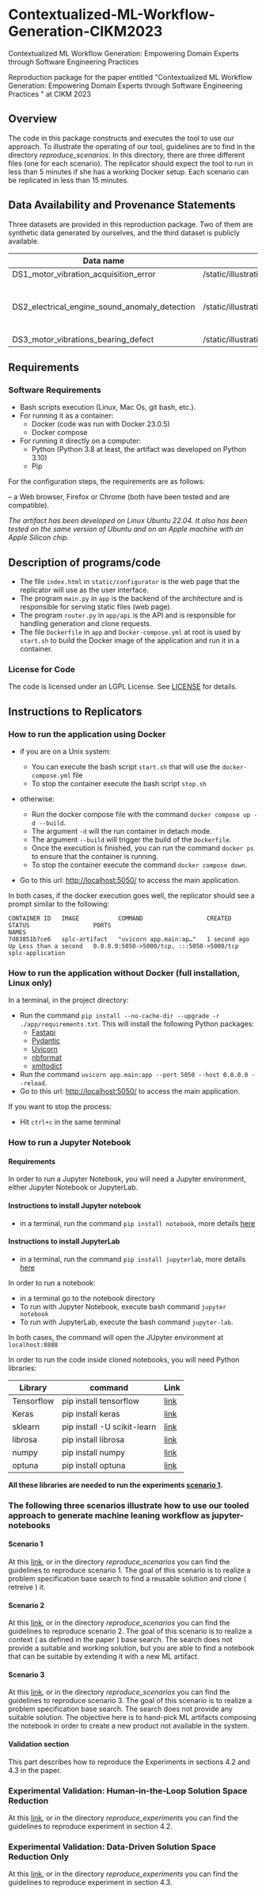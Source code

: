 # Contextualized-ML-Workflow-Generation-CIKM2023
Contextualized ML Workflow Generation: Empowering Domain Experts through Software Engineering Practices 

Reproduction package for the paper entitled "Contextualized ML Workflow Generation: Empowering Domain Experts through Software Engineering Practices 
" at CIKM 2023

## Overview

The code in this package constructs and executes the tool to use our approach. To illustrate the operating of our tool, guidelines are to find in the directory _reproduce_scenarios_. In this directory, there are three different files (one for each scenario).
The replicator should expect the tool to run in less than 5 minutes if she has a working Docker setup. Each scenario can be replicated in less than 15 minutes.

## Data Availability and Provenance Statements

Three datasets are provided in this reproduction package. Two of them are synthetic data generated by ourselves, and the third dataset is publicly available.

| Data name                                     | Location                                        | Provided | Citation                                                                                                                                                                                |
| --------------------------------------------- | ----------------------------------------------- | -------- | --------------------------------------------------------------------------------------------------------------------------------------------------------------------------------------- |
| DS1_motor_vibration_acquisition_error         | /static/illustration_test_cases/assets/dataset/ | TRUE     | Generated                                                                                                                                                                               |
| DS2_electrical_engine_sound_anomaly_detection | /static/illustration_test_cases/assets/dataset/ | TRUE     | Grollmisch, Sascha, Abeßer, Jakob, Liebetrau, Judith, & Lukashevich, Hanna. (2019). IDMT-ISA-Electric-Engine Dataset (1.0.0) [Data set]. Zenodo. https://doi.org/10.5281/zenodo.7551261 |
| DS3_motor_vibrations_bearing_defect           | /static/illustration_test_cases/assets/dataset/ | TRUE     | Generated                                                                                                                                                                               |

## Requirements

### Software Requirements

- Bash scripts execution (Linux, Mac Os, git bash, etc.).
- For running it as a container:
  - Docker (code was run with Docker 23.0.5)
  - Docker compose
- For running it directly on a computer:
  - Python (Python 3.8 at least, the artifact was developed on Python 3.10)
  - Pip

For the configuration steps, the requirements are as follows:

– a Web browser, Firefox or Chrome (both have been tested and are
compatible).

_The artifact has been developed on Linux Ubuntu 22.04. It also has been tested on the same version of Ubuntu and on an Apple machine with an Apple Silicon chip._

## Description of programs/code

- The file `index.html` in `static/configurator` is the web page that the replicator will use as the user interface.
- The program `main.py` in `app` is the backend of the architecture and is responsible for serving static files (web page).
- The program `router.py` in `app/api` is the API and is responsible for handling generation and clone requests.
- The file `Dockerfile` in `app` and `Docker-compose.yml` at root is used by `start.sh` to build the Docker image of the application and run it in a container.

### License for Code

The code is licensed under an LGPL License. See [LICENSE](./LICENSE) for details.

## Instructions to Replicators

### How to run the application using Docker

- if you are on a Unix system:
  - You can execute the bash script `start.sh` that will use the `docker-compose.yml` file
  - To stop the container execute the bash script `stop.sh`
- otherwise:

  - Run the docker compose file with the command `docker compose up -d --build`.
  - The argument `-d` will the run container in detach mode.
  - The argument `--build` will trigger the build of the `Dockerfile`.
  - Once the execution is finished, you can run the command `docker ps` to ensure that the container is running.
  - To stop the container execute the command `docker compose down`.

- Go to this url: [http://localhost:5050/](http://localhost:5050/) to access the main application.

In both cases, if the docker execution goes well, the replicator should see a prompt similar to the following:

```
CONTAINER ID   IMAGE           COMMAND                  CREATED        STATUS                  PORTS                                       NAMES
7d83851b7ce6   splc-artifact   "uvicorn app.main:ap…"   1 second ago   Up Less than a second   0.0.0.0:5050->5000/tcp, :::5050->5000/tcp   splc-application
```

### How to run the application without Docker (full installation, Linux only)

In a terminal, in the project directory:

- Run the command `pip install --no-cache-dir --upgrade -r ./app/requirements.txt`. This will install the following Python packages:
  - [Fastapi](https://fastapi.tiangolo.com/)
  - [Pydantic](https://docs.pydantic.dev/latest/)
  - [Uvicorn](https://www.uvicorn.org/)
  - [nbformat](https://github.com/jupyter/nbformat)
  - [xmltodict](https://pypi.org/project/xmltodict/)
- Run the command `uvicorn app.main:app --port 5050 --host 0.0.0.0 --reload`.
- Go to this url: [http://localhost:5050/](http://localhost:5050/) to access the main application.

If you want to stop the process:

- Hit `ctrl+c` in the same terminal

### How to run a Jupyter Notebook

#### Requirements

In order to run a Jupyter Notebook, you will need a Jupyter environment, either Jupyter Notebook or JupyterLab.

#### Instructions to install Jupyter notebook

- in a terminal, run the command `pip install notebook`, more details [here](https://jupyter.org/install)

#### Instructions to install JupyterLab

- in a terminal, run the command `pip install jupyterlab`, more details [here](https://jupyter.org/install)

In order to run a notebook:

- in a terminal go to the notebook directory
- To run with Jupyter Notebook, execute bash command `jupyter notebook`
- To run with JupyterLab, execute the bash command `jupyter-lab`.

In both cases, the command will open the JUpyter environment at `localhost:8888`

In order to run the code inside cloned notebooks, you will need Python libraries:

| Library    | command                     | Link                                                 |
| ---------- | --------------------------- | ---------------------------------------------------- |
| Tensorflow | pip install tensorflow      | [link](https://pypi.org/project/tensorflow/)         |
| Keras      | pip install keras           | [link](https://pypi.org/project/keras/)              |
| sklearn    | pip install -U scikit-learn | [link](https://scikit-learn.org/stable/install.html) |
| librosa    | pip install librosa         | [link](https://librosa.org/doc/latest/install.html)  |
| numpy      | pip install numpy           | [link](https://pypi.org/project/numpy/)              |
|optuna      | pip install optuna          | [link](https://pypi.org/project/optuna/)              |

**All these libraries are needed to run the experiments [scenario 1](./reproduce_scenarios/reproduce_scenario1.md).**

### The following three scenarios illustrate how to use our tooled approach to generate machine leaning workflow as jupyter-notebooks

#### Scenario 1

At this [link](./reproduce_scenarios/reproduce_scenario1.md), or in the directory _reproduce_scenarios_ you can find the guidelines to reproduce scenario 1. The goal of this scenario is to realize a problem specification base search to find a reusable solution and clone ( retreive ) it.

#### Scenario 2

At this [link](./reproduce_scenarios/reproduce_scenario2.md), or in the directory _reproduce_scenarios_ you can find the guidelines to reproduce scenario 2. The goal of this scenario is to realize a context ( as defined in the paper )  base search. The search does not provide a suitable and working solution, but you are able to find a notebook that can be suitable by extending it with a new ML artifact.

#### Scenario 3

At this [link](./reproduce_scenarios/reproduce_scenario3.md), or in the directory _reproduce_scenarios_ you can find the guidelines to reproduce scenario 3. The goal of this scenario is to realize a problem specification base search. The search does not provide any suitable solution. The objective here is to hand-pick ML artifacts composing the notebook in order to create a new product not available in the system.

#### Validation section
This part describes how to reproduce the Experiments in sections 4.2 and 4.3 in the paper.
### Experimental Validation: Human-in-the-Loop Solution Space Reduction
At this [link](./reproduce_experiments/reproduce_xp1.md), or in the directory _reproduce_experiments_ you can find the guidelines to reproduce experiment in section 4.2. 
### Experimental Validation: Data-Driven Solution Space Reduction Only
At this [link](./reproduce_experiments/reproduce_xp2.md), or in the directory _reproduce_experiments_ you can find the guidelines to reproduce experiment in section 4.3. 

